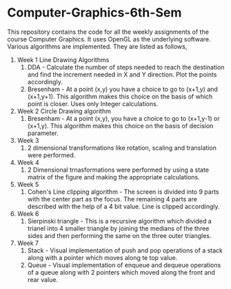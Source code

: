 # Computer-Graphics-6th-Sem
This repository contains the code for all the weekly assignments of the course Computer Graphics. It uses OpenGL as the underlying software. Various algorithms are implemented. They are listed as follows,
1. Week 1 Line Drawing Algorithms
   1. DDA - Calculate the number of steps needed to reach the destination and find the increment needed in X and Y direction. Plot the points accordingly.
   2. Bresenham - At a point (x,y) you have a choice to go to (x+1,y) and (x+1,y+1). This algorithm makes this choice on the basis of which point is closer. Uses only Integer calculations.
2. Week 2 Circle Drawing algorithm
   1. Bresenham - At a point (x,y), you have a choice to go to (x+1,y-1) or (x+1,y). This algorithm makes this choice on the basis of decision parameter.
3. Week 3
   1. 2 dimensional transformations like rotation, scaling and translation were performed.
4. Week 4
   1. 2 Dimensional trnasformations were performed by using a state matrix of the figure and making the appropriate calculations.
5. Week 5
   1. Cohen's Line clipping algorithm - The screen is divided into 9 parts with the center part as the focus. The remaining 4 parts are described with the help of a 4 bit value. Line is clipped accordingly.
6. Week 6
   1. Sierpinski triangle - This is a recursive algorithm which divided a trianel into 4 smaller triangle by joining the medians of the three sides and then performing the same on the three outer triangles.
7. Week 7
   1. Stack - Visual implementation of push and pop operations of a stack along with a pointer which moves along te top value.
   2. Queue - Visual implementation of enqueue and dequeue operations of a queue along with 2 pointers which moved along the front and rear value.

